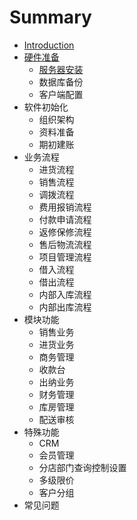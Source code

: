 # Summary

* [Introduction](README.md)
* [硬件准备](ying-jian-zhun-bei.md)
  * [服务器安装](ying-jian-zhun-bei/fu-wu-qi-an-zhuang.md)
  * 数据库备份
  * 客户端配置
* 软件初始化
  * 组织架构
  * 资料准备
  * 期初建账
* 业务流程
  * 进货流程
  * 销售流程
  * 调拨流程
  * 费用报销流程
  * 付款申请流程
  * 返修保修流程
  * 售后物流流程
  * 项目管理流程
  * 借入流程
  * 借出流程
  * 内部入库流程
  * 内部出库流程
* 模块功能
  * 销售业务
  * 进货业务
  * 商务管理
  * 收款台
  * 出纳业务
  * 财务管理
  * 库房管理
  * 配送审核
* 特殊功能
  * CRM
  * 会员管理
  * 分店部门查询控制设置
  * 多级限价
  * 客户分组
* 常见问题

